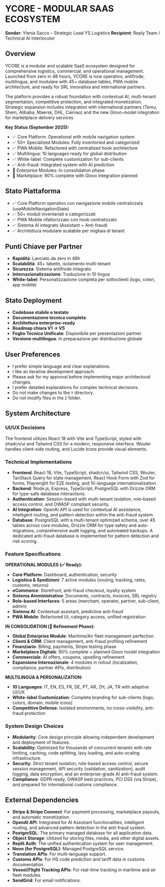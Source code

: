 # YCORE - MODULAR SAAS ECOSYSTEM

**Sender**: Ylenia Sacco – Strategic Lead YS Logistics
**Recipient**: Reply Team / Technical AI Interlocutor

## Overview

YCORE is a modular and scalable SaaS ecosystem designed for comprehensive logistics, commercial, and operational management. Launched from zero in 48 hours, YCORE is now operativo, antifrode, multilingua, and modulare with 45+ database tables, PWA mobile architecture, and ready for SRL innovativa and international partners.

The platform provides a robust foundation with contextual AI, multi-tenant segmentation, competitive protection, and integrated monetization. Strategic expansion includes integration with international partners (Temu, Shein, Alibaba, Maersk, DHL, Cainiao) and the new Glovo-model integration for marketplace delivery services.

**Key Status (September 2025):**
- ✅ Core Platform: Operational with mobile navigation system
- ✅ 50+ Specialized Modules: Fully inventoried and categorized  
- ✅ PWA Mobile: Refactored with centralized hook architecture
- ✅ Multilingua: 10 languages ready for global distribution
- ✅ White-label: Complete customization for sub-clients
- ✅ Anti-fraud: Integrated system with AI prediction
- 🔧 Enterprise Modules: In consolidation phase
- 🔧 Marketplace: 90% complete with Glovo integration planned

## Stato Piattaforma
- ✅ Core Platform operativo con navigazione mobile centralizzata (useMobileNavigationState)
- ✅ 50+ moduli inventariati e categorizzati
- ✅ PWA Mobile rifattorizzato con hook centralizzato
- ✅ Sistema AI integrato (Assistant + Anti-fraud)
- ✅ Architettura modulare scalabile per migliaia di tenant

## Punti Chiave per Partner
- **Rapidità**: Lanciato da zero in 48h
- **Scalabilità**: 45+ tabelle, isolamento multi-tenant
- **Sicurezza**: Sistema antifrode integrato
- **Internazionalizzazione**: Traduzione in 10 lingue
- **White-label**: Personalizzazione completa per sottoclienti (logo, colori, app mobile)

## Stato Deployment
- **Codebase stabile e testato**
- **Documentazione tecnica completa**
- **Architettura enterprise-ready**
- **Roadmap chiara V1 → V5**
- **Foglio Tecnico Unificato**: Disponibile per presentazioni partner
- **Versione multilingua**: In preparazione per distribuzione globale

## User Preferences

- I prefer simple language and clear explanations.
- I like an iterative development approach.
- Please ask for my approval before implementing major architectural changes.
- I prefer detailed explanations for complex technical decisions.
- Do not make changes to the `Y` directory.
- Do not modify files in the `Z` folder.

## System Architecture

### UI/UX Decisions
The frontend utilizes React 18 with Vite and TypeScript, styled with shadcn/ui and Tailwind CSS for a modern, responsive interface. Wouter handles client-side routing, and Lucide Icons provide visual elements.

### Technical Implementations
- **Frontend**: React 18, Vite, TypeScript, shadcn/ui, Tailwind CSS, Wouter, TanStack Query for state management, React Hook Form with Zod for forms, Playwright for E2E testing, and 10-language internationalization.
- **Backend**: Node.js, Express, TypeScript, PostgreSQL with Drizzle ORM for type-safe database interactions.
- **Authentication**: Session-based with multi-tenant isolation, role-based access control, and OWASP compliant security.
- **AI Integration**: OpenAI API is used for contextual AI assistance, intelligent routing, and pattern detection within the anti-fraud system.
- **Database**: PostgreSQL with a multi-tenant optimized schema, over 45 tables across core modules, Drizzle ORM for type safety and auto-migrations, comprehensive audit logging, and automated backups. A dedicated anti-fraud database is implemented for pattern detection and risk scoring.

### Feature Specifications

**OPERATIONAL MODULES (✅ Ready):**
- **Core Platform**: Dashboard, authentication, security
- **Logistica & Spedizioni**: 7 active modules (routing, tracking, rates, customs, returns)
- **eCommerce**: Storefront, anti-fraud checkout, loyalty system
- **Sistema Amministrativo**: Documents, contracts, invoices, SRL registry
- **Role-based Interfaces**: 5 areas (merchant, operator, partner, sub-client, admin)
- **Sistema AI**: Contextual assistant, predictive anti-fraud
- **PWA Mobile**: Refactored UI, category access, unified registration

**IN CONSOLIDATION (🔧 Refinement Phase):**
- **Global Enterprise Module**: Maritime/Air fleet management perfection
- **Clienti & CRM**: Client management, anti-fraud profiling refinement
- **Finanziario**: Billing, payments, Stripe testing phase
- **Marketplace Digitale**: 90% complete + planned Glovo model integration
- **Commerciale**: AI offers, coupons, upselling refinement
- **Espansione Internazionale**: 4 modules in rollout (localization, compliance, partner APIs, distribution)

**MULTILINGUA & PERSONALIZATION:**
- **10 Languages**: IT, EN, ES, FR, DE, PT, AR, ZH, JA, TR with adaptive UI/UX
- **White-label Customization**: Complete branding for sub-clients (logo, colors, domain, mobile icons)
- **Competitive Defense**: Isolated environments, no cross-visibility, anti-fraud protection

### System Design Choices
- **Modularity**: Core design principle allowing independent development and deployment of features.
- **Scalability**: Optimized for thousands of concurrent tenants with rate limiting, caching, code splitting, lazy loading, and auto-scaling infrastructure.
- **Security**: Strict tenant isolation, role-based access control, secure session management, API security (validation, sanitization), audit logging, data encryption, and an enterprise-grade AI anti-fraud system.
- **Compliance**: GDPR ready, OWASP best practices, PCI DSS (via Stripe), and prepared for international customs compliance.

## External Dependencies

- **Stripe & Stripe Connect**: For payment processing, marketplace payouts, and automatic monetization.
- **OpenAI API**: Integrated for AI Assistant functionalities, intelligent routing, and advanced pattern detection in the anti-fraud system.
- **PostgreSQL**: The primary managed database for all application data.
- **Object Storage**: Utilized for storing files, media, and other digital assets.
- **Replit Auth**: The unified authentication system for user management.
- **Neon (for PostgreSQL)**: Managed PostgreSQL service.
- **Translation APIs**: For multi-language support.
- **Customs APIs**: For HS code prediction and tariff data in customs documentation.
- **Vessel/Flight Tracking APIs**: For real-time tracking in maritime and air fleet modules.
- **SendGrid**: For email notifications.